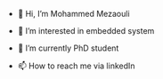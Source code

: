 - 👋 Hi, I’m Mohammed Mezaouli
- 👀 I’m interested in embedded system
- 🌱 I’m currently PhD student

- 📫 How to reach me via linkedIn

<!---
Mezamoha/Mezamoha is a ✨ special ✨ repository because its `README.md` (this file) appears on your GitHub profile.
You can click the Preview link to take a look at your changes.
--->
